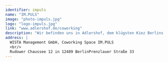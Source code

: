 ```yaml
---
identifier: impuls
name: "IM.PULS"
image: "photo-impuls.jpg"
logo: "logo-impuls.jpg"
link: "www.adlershof.de/coworking"
description: "Wir befinden uns in Adlershof, dem klügsten Kiez Berlins! Unser Coworking Space IM.PULS verfügt über 550 Quadratmeter Fläche für Gründungswillige, Studierende, Projektgruppen aus Forschungsinstituten, Selbständige und junge und KMU-Unternehmen. Die unmittelbare Nähe zum Adlershofer Netzwerk aus Wissenschaft, Forschung und Unternehmen schafft ein einzigartiges Innovationsklima. Im Souterrain des WISTA-Gebäudes in der Rudower Chaussee 17 stehen rund 60 Arbeitsplätze zur Verfügung, die aus dem Technologiepark einen Kultur-, Begegnungs- und Innovationsort machen. Helle Möbel, bunte Sitzgelegenheiten, Holz, transparente Wände und moderne Desks schaffen eine Arbeitsatmosphäre zum Wohlfühlen. Neben Schreibtischen gibt es u. a. Couchecken, abgeschlossene „Think Tanks“ fürs Telefonieren, Konferenzräume und eine voll ausgestattete Küche."
address: |
  WISTA Management GmbH, Coworking Space IM.PULS
  <br/>
  Rudower Chaussee 12 in 12489 BerlinPrenzlauer Straße 33
---
```

